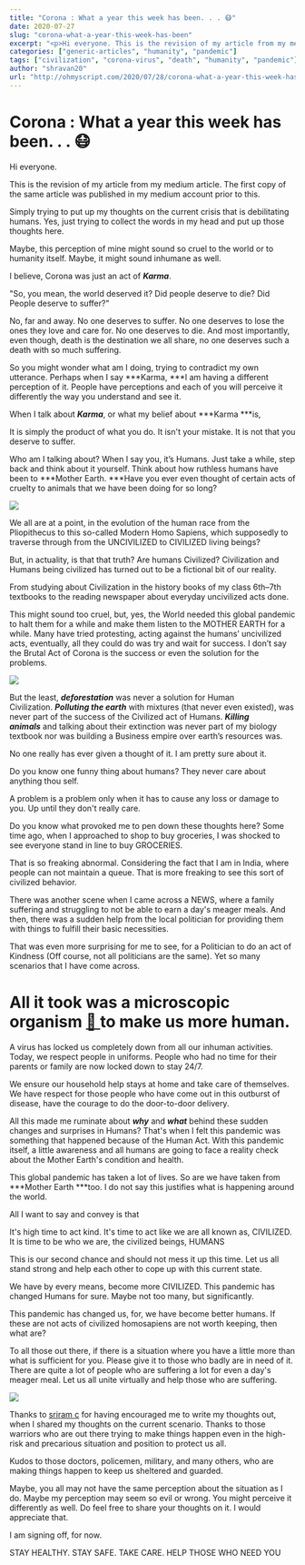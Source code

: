 ```yaml
---
title: "Corona : What a year this week has been. . . 😷"
date: 2020-07-27
slug: "corona-what-a-year-this-week-has-been"
excerpt: "<p>Hi everyone. This is the revision of my article from my medium article. The first copy of the same article was published in my medium account prior to this. Simply trying to put up my thoughts on t"
categories: ["generic-articles", "humanity", "pandemic"]
tags: ["civilization", "corona-virus", "death", "humanity", "pandemic"]
author: "shravan20"
url: "http://ohmyscript.com/2020/07/28/corona-what-a-year-this-week-has-been/"
---
```


# Corona : What a year this week has been. . . 😷

Hi everyone.

This is the revision of my article from my medium article. The first copy of the same article was published in my medium account prior to this.

Simply trying to put up my thoughts on the current crisis that is debilitating humans. Yes, just trying to collect the words in my head and put up those thoughts here.

Maybe, this perception of mine might sound so cruel to the world or to humanity itself. Maybe, it might sound inhumane as well.

I believe, Corona was just an act of ***Karma***.

"So, you mean, the world deserved it?
Did people deserve to die?
Did People deserve to suffer?"

No, far and away. No one deserves to suffer. No one deserves to lose the ones they love and care for. No one deserves to die. And most importantly, even though, death is the destination we all share, no one deserves such a death with so much suffering.

So you might wonder what am I doing, trying to contradict my own utterance. Perhaps when I say ***Karma, ***I am having a different perception of it. People have perceptions and each of you will perceive it differently the way you understand and see it.

When I talk about ***Karma***, or what my belief about ***Karma ***is,

It is simply the product of what you do.
It isn't your mistake.
It is not that you deserve to suffer.

Who am I talking about? When I say you, it&#8217;s Humans.
Just take a while, step back and think about it yourself. Think about how ruthless humans have been to ***Mother Earth. ***Have you ever even thought of certain acts of cruelty to animals that we have been doing for so long?

![](https://iamskb258154309.wordpress.com/wp-content/uploads/2020/07/8b772-1reqnrf-i-uk70fuyoclmiw.jpeg)

We all are at a point, in the evolution of the human race from the Pliopithecus to this so-called Modern Homo Sapiens, which supposedly to traverse through from the UNCIVILIZED to CIVILIZED living beings?

But, in actuality, is that that truth? Are humans Civilized? Civilization and Humans being civilized has turned out to be a fictional bit of our reality.

From studying about Civilization in the history books of my class 6th–7th textbooks to the reading newspaper about everyday uncivilized acts done.

This might sound too cruel, but, yes, the World needed this global pandemic to halt them for a while and make them listen to the MOTHER EARTH for a while.
Many have tried protesting, acting against the humans&#8217; uncivilized acts, eventually, all they could do was try and wait for success. I don&#8217;t say the Brutal Act of Corona is the success or even the solution for the problems.

![](https://iamskb258154309.wordpress.com/wp-content/uploads/2020/07/82abf-1dqixkkyc3k3r7anfrge_ig.jpeg)

But the least, ***deforestation*** was never a solution for Human Civilization. ***Polluting the earth*** with mixtures (that never even existed), was never part of the success of the Civilized act of Humans. ***Killing animals*** and talking about their extinction was never part of my biology textbook nor was building a Business empire over earth&#8217;s resources was.

No one really has ever given a thought of it. I am pretty sure about it.

Do you know one funny thing about humans? They never care about anything thou self.

A problem is a problem only when it has to cause any loss or damage to you. Up until they don't really care.

Do you know what provoked me to pen down these thoughts here? Some time ago, when I approached to shop to buy groceries, I was shocked to see everyone stand in line to buy GROCERIES.

That is so freaking abnormal. Considering the fact that I am in India, where people can not maintain a queue. That is more freaking to see this sort of civilized behavior.

There was another scene when I came across a NEWS, where a family suffering and struggling to not be able to earn a day's meager meals. And then, there was a sudden help from the local politician for providing them with things to fulfill their basic necessities.

That was even more surprising for me to see, for a Politician to do an act of Kindness (Off course, not all politicians are the same). Yet so many scenarios that I have come across.

# All it took was a microscopic organism [🦠 ](https://emojipedia.org/microbe/) to make us more human. 

A virus has locked us completely down from all our inhuman activities.
Today, we respect people in uniforms. People who had no time for their parents or family are now locked down to stay 24/7.

We ensure our household help stays at home and take care of themselves. We have respect for those people who have come out in this outburst of disease, have the courage to do the door-to-door delivery.

All this made me ruminate about ***why*** and ***what*** behind these sudden changes and surprises in Humans? That's when I felt this pandemic was something that happened because of the Human Act. With this pandemic itself, a little awareness and all humans are going to face a reality check about the Mother Earth's condition and health.

This global pandemic has taken a lot of lives. So are we have taken from ***Mother Earth ***too. I do not say this justifies what is happening around the world.

All I want to say and convey is that

It's high time to act kind.
It's time to act like we are all known as, CIVILIZED.
It is time to be who we are, the civilized beings, HUMANS

This is our second chance and should not mess it up this time. Let us all stand strong and help each other to cope up with this current state.

We have by every means, become more CIVILIZED. This pandemic has changed Humans for sure. Maybe not too many, but significantly.

This pandemic has changed us, for, we have become better humans. If these are not acts of civilized homosapiens are not worth keeping, then what are?

To all those out there, if there is a situation where you have a little more than what is sufficient for you. Please give it to those who badly are in need of it. There are quite a lot of people who are suffering a lot for even a day's meager meal. Let us all unite virtually and help those who are suffering.

![](https://iamskb258154309.wordpress.com/wp-content/uploads/2020/07/6126d-18wadaz20v2jxhwob4ayeea.jpeg)

Thanks to [sriram c](https://medium.com/u/b959209817c8?source=post_page-----b810dbd7be30----------------------) for having encouraged me to write my thoughts out, when I shared my thoughts on the current scenario.
Thanks to those warriors who are out there trying to make things happen even in the high-risk and precarious situation and position to protect us all.

Kudos to those doctors, policemen, military, and many others, who are making things happen to keep us sheltered and guarded.

Maybe, you all may not have the same perception about the situation as I do. Maybe my perception may seem so evil or wrong. You might perceive it differently as well.
Do feel free to share your thoughts on it. I would appreciate that.

I am signing off, for now.

STAY HEALTHY. STAY SAFE. TAKE CARE.
HELP THOSE WHO NEED YOU